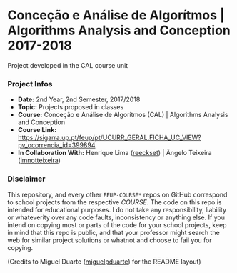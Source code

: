 # Conceção e Análise de Algorítmos | Algorithms Analysis and Conception 2017-2018
Project developed in the CAL course unit

### Project Infos
* **Date:** 2nd Year, 2nd Semester, 2017/2018
* **Topic:** Projects proposed in classes
* **Course:** Conceção e Análise de Algorítmos (CAL) | Algorithms Analysis and Conception
* **Course Link:** https://sigarra.up.pt/feup/pt/UCURR_GERAL.FICHA_UC_VIEW?pv_ocorrencia_id=399894
* **In Collaboration With:** Henrique Lima ([reeckset](https://github.com/reeckset)) | Ângelo Teixeira ([imnotteixeira](https://github.com/imnotteixeira))

### Disclaimer
This repository, and every other `FEUP-COURSE*` repos on GitHub correspond to school projects from the respective *COURSE*. The code on this repo is intended for educational purposes. I do not take any responsibility, liability or whateverity over any code faults, inconsistency or anything else. If you intend on copying most or parts of the code for your school projects, keep in mind that this repo is public, and that your professor might search the web for similar project solutions or whatnot and choose to fail you for copying.

(Credits to Miguel Duarte ([miguelpduarte](https://github.com/miguelpduarte)) for the README layout)
